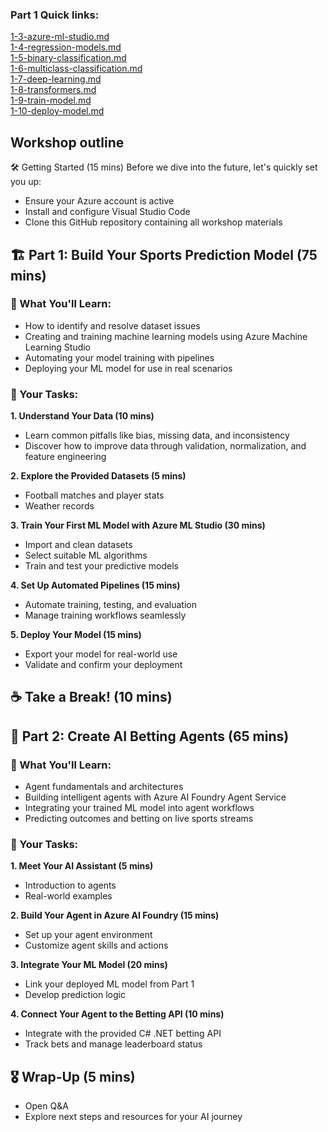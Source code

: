 ### Part 1 Quick links:  
[1-3-azure-ml-studio.md](1-3-azure-ml-studio.md)  
[1-4-regression-models.md](1-4-regression-models.md)  
[1-5-binary-classification.md](1-5-binary-classification.md)  
[1-6-multiclass-classification.md](1-6-multiclass-classification.md)  
[1-7-deep-learning.md](1-7-deep-learning.md)  
[1-8-transformers.md](1-8-transformers.md)  
[1-9-train-model.md](1-9-train-model.md)  
[1-10-deploy-model.md](1-10-deploy-model.md)

## Workshop outline

🛠 Getting Started (15 mins)
Before we dive into the future, let's quickly set you up:
- Ensure your Azure account is active
- Install and configure Visual Studio Code
- Clone this GitHub repository containing all workshop materials

## 🏗 Part 1: Build Your Sports Prediction Model (75 mins)

### 🎯 What You'll Learn:
- How to identify and resolve dataset issues
- Creating and training machine learning models using Azure Machine Learning Studio
- Automating your model training with pipelines
- Deploying your ML model for use in real scenarios

### 📝 Your Tasks:
**1. Understand Your Data (10 mins)**  
  - Learn common pitfalls like bias, missing data, and inconsistency  
  - Discover how to improve data through validation, normalization, and feature engineering  
    
**2. Explore the Provided Datasets (5 mins)**  
  - Football matches and player stats  
  - Weather records  
    
**3. Train Your First ML Model with Azure ML Studio (30 mins)**  
  - Import and clean datasets  
  - Select suitable ML algorithms  
  - Train and test your predictive models

**4. Set Up Automated Pipelines (15 mins)**  
  - Automate training, testing, and evaluation  
  - Manage training workflows seamlessly
    
**5. Deploy Your Model (15 mins)**  
  - Export your model for real-world use  
  - Validate and confirm your deployment  

## ☕️ Take a Break! (10 mins)

## 🤖 Part 2: Create AI Betting Agents (65 mins)

### 🎯 What You'll Learn:
- Agent fundamentals and architectures
- Building intelligent agents with Azure AI Foundry Agent Service
- Integrating your trained ML model into agent workflows
- Predicting outcomes and betting on live sports streams  

### 📝 Your Tasks:  
**1. Meet Your AI Assistant (5 mins)**
  - Introduction to agents
  - Real-world examples
    
**2. Build Your Agent in Azure AI Foundry (15 mins)**
  - Set up your agent environment
  - Customize agent skills and actions
    
**3. Integrate Your ML Model (20 mins)**  
  - Link your deployed ML model from Part 1
  - Develop prediction logic
    
**4. Connect Your Agent to the Betting API (10 mins)**
  - Integrate with the provided C# .NET betting API
  - Track bets and manage leaderboard status  

## 🎖 Wrap-Up (5 mins)
- Open Q&A  
- Explore next steps and resources for your AI journey  
